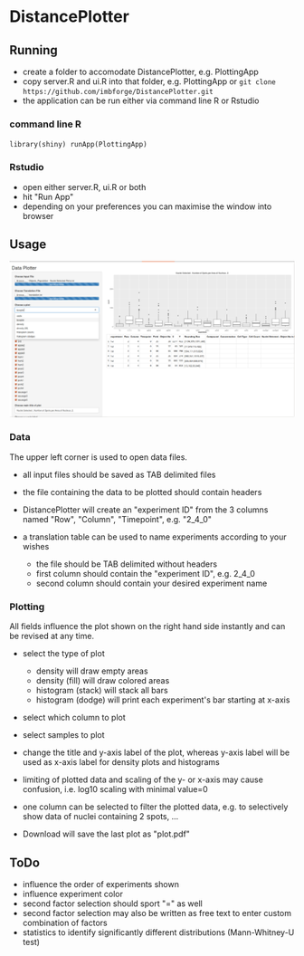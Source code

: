 # DistancePlotter #

## Running ##

- create a folder to accomodate DistancePlotter, e.g. PlottingApp
- copy server.R and ui.R into that folder, e.g. PlottingApp or `git clone https://github.com/imbforge/DistancePlotter.git`
- the application can be run either via command line R or Rstudio

### command line R ###
``
library(shiny)
runApp(PlottingApp)
``

### Rstudio ###
- open either server.R, ui.R or both
- hit "Run App"
- depending on your preferences you can maximise the window into browser

## Usage ##

![screenshot_mainwindow](figures/main_window.png "Main Window 1")

### Data ###
The upper left corner is used to open data files.
- all input files should be saved as TAB delimited files
- the file containing the data to be plotted should contain headers
- DistancePlotter will create an "experiment ID" from the 3 columns named "Row", "Column", "Timepoint", e.g. "2_4_0"

- a translation table can be used to name experiments according to your wishes
   - the file should be TAB delimited without headers
   - first column should contain the "experiment ID", e.g. 2_4_0
   - second column should contain your desired experiment name

### Plotting ###
All fields influence the plot shown on the right hand side instantly and can be revised at any time.
- select the type of plot
   - density will draw empty areas
   - density (fill) will draw colored areas
   - histogram (stack) will stack all bars
   - histogram (dodge) will print each experiment's bar starting at x-axis

- select which column to plot
- select samples to plot

- change the title and y-axis label of the plot, whereas y-axis label will be used as x-axis label for density plots and histograms

- limiting of plotted data and scaling of the y- or x-axis may cause confusion, i.e. log10 scaling with minimal value=0

- one column can be selected to filter the plotted data, e.g. to selectively show data of nuclei containing 2 spots, ...

- Download will save the last plot as "plot.pdf"

## ToDo ##
- influence the order of experiments shown
- influence experiment color
- second factor selection should sport "=" as well
- second factor selection may also be written as free text to enter custom combination of factors
- statistics to identify significantly different distributions (Mann-Whitney-U test)



